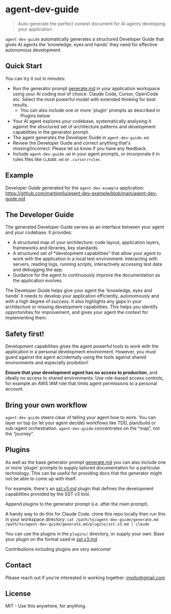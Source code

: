 # agent-dev-guide

> Auto-generate the perfect context document for AI agents developing your application.

`agent-dev-guide` automatically generates a structured Developer Guide that gives AI agents the 'knowledge, eyes and hands' they need for effective autonomous development.

## Quick Start

You can try it out in minutes:

- Run the generator prompt [generate.md](generate.md) in your application workspace using your AI coding tool of choice: Claude Code, Cursor, OpenCode etc. Select the most powerful model with extended thinking for best results.
  - You can also include one or more 'plugin' prompts as described in Plugins below.
- Your AI agent explores your codebase, systematically analysing it against the structured set of architecture patterns and development capabilities in the generator prompt.
- The agent generates the Developer Guide in `agent-dev-guide.md`. 
- Review the Developer Guide and correct anything that's missing/incorrect. Please let us know if you have any feedback.
- Include `agent-dev-guide.md` in your agent prompts, or incorporate it in rules files like `CLAUDE.md` or `.cursor/rules`

## Example

Developer Guide generated for the `agent-dev-example` application: https://github.com/martinpllu/agent-dev-example/blob/main/agent-dev-guide.md

## The Developer Guide

The generated Developer Guide serves as an interface between your agent and your codebase. It provides:

- A structured map of your architecture: code layout, application layers, frameworks and libraries, key standards. 
- A structured set of *development capabilities” that allow your agent to work with the application in a local test environment: interacting with servers, reading logs, running scripts, interactively accessing test data and debugging the app. 
- Guidance for the agent to continuously improve the documentation as the application evolves. 

The Developer Guide helps give your agent the 'knowledge, eyes and hands’ it needs to develop your application efficiently, autonomously and with a high degree of success. It also highlights any gaps in your architecture or missing development capabilities. This helps you identify opportunities for improvement, and gives your agent the context for implementing them. 

## Safety first!

Development capabilities gives the agent powerful tools to work with the application in a personal development environment. However, you must guard against the agent accidentally using the tools against shared environments and especially prodution!

**Ensure that your development agent has no access to production**, and ideally no access to shared environments. Use role-based access controls, for example an AWS IAM role that limits agent permissions to a personal account.

## Bring your own workflow

`agent-dev-guide` steers clear of telling your agent how to work. You can layer on top (or let your agent decide) workflows like TDD, plan/build or sub-agent orchestration. `agent-dev-guide` concentrates on the “map”, not the “journey”. 

## Plugins

As well as the base generator prompt [generate.md](generate.md) you can also include one or more 'plugin' prompts to supply tailored documentation for a particular technology. This can be useful for providing docs that the generator might not be able to come up with itself.

For example, there's an [sst.v3.md](plugins/sst.v3.md) plugin that defines the development capabilities provided by the SST v3 tool.

Append plugins to the generator prompt (i.e. after the main prompt). 

A handy way to do this for Claude Code: clone this repo locally then run this in your workspace directory: `cat /path/to/agent-dev-guide/generate.md /path/to/agent-dev-guide/generate.md/plugins/sst.v3.md | claude`

You can use the plugins in the `plugins/` directory, or supply your own. Base your plugin on the format used in [sst.v3.md](plugins/sst.v3.md).

Contributions including plugins are very welcome!

## Contact

Please reach out if you're interested in working together: jmpllu@gmail.com

## License

MIT - Use this anywhere, for anything.

